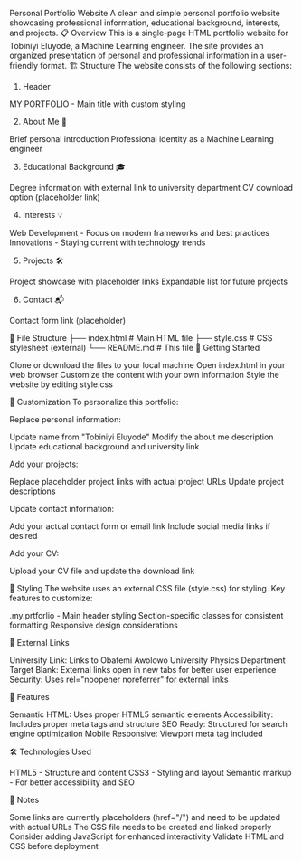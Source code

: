 Personal Portfolio Website
A clean and simple personal portfolio website showcasing professional information, educational background, interests, and projects.
📋 Overview
This is a single-page HTML portfolio website for Tobiniyi Eluyode, a Machine Learning engineer. The site provides an organized presentation of personal and professional information in a user-friendly format.
🏗️ Structure
The website consists of the following sections:
1. Header

MY PORTFOLIO - Main title with custom styling

2. About Me 📝

Brief personal introduction
Professional identity as a Machine Learning engineer

3. Educational Background 🎓

Degree information with external link to university department
CV download option (placeholder link)

4. Interests 💡

Web Development - Focus on modern frameworks and best practices
Innovations - Staying current with technology trends

5. Projects 🛠️

Project showcase with placeholder links
Expandable list for future projects

6. Contact 📬

Contact form link (placeholder)

📁 File Structure
├── index.html          # Main HTML file
├── style.css          # CSS stylesheet (external)
└── README.md          # This file
🚀 Getting Started

Clone or download the files to your local machine
Open index.html in your web browser
Customize the content with your own information
Style the website by editing style.css

🔧 Customization
To personalize this portfolio:

Replace personal information:

Update name from "Tobiniyi Eluyode"
Modify the about me description
Update educational background and university link


Add your projects:

Replace placeholder project links with actual project URLs
Update project descriptions


Update contact information:

Add your actual contact form or email link
Include social media links if desired


Add your CV:

Upload your CV file and update the download link



🎨 Styling
The website uses an external CSS file (style.css) for styling. Key features to customize:

.my.prtforlio - Main header styling
Section-specific classes for consistent formatting
Responsive design considerations

🔗 External Links

University Link: Links to Obafemi Awolowo University Physics Department
Target Blank: External links open in new tabs for better user experience
Security: Uses rel="noopener noreferrer" for external links

📱 Features

Semantic HTML: Uses proper HTML5 semantic elements
Accessibility: Includes proper meta tags and structure
SEO Ready: Structured for search engine optimization
Mobile Responsive: Viewport meta tag included

🛠️ Technologies Used

HTML5 - Structure and content
CSS3 - Styling and layout
Semantic markup - For better accessibility and SEO

📝 Notes

Some links are currently placeholders (href="/") and need to be updated with actual URLs
The CSS file needs to be created and linked properly
Consider adding JavaScript for enhanced interactivity
Validate HTML and CSS before deployment
